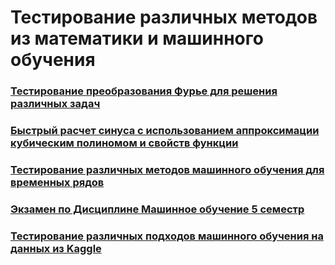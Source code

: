# Тестирование различных методов из математики и машинного обучения  

### [Тестирование преобразования Фурье для решения различных задач](https://github.com/2reckey/Math_and_ML_Tests/tree/main/Fourier)  

### [Быстрый расчет синуса с использованием аппроксимации кубическим полиномом и свойств функции](https://github.com/2reckey/Math_and_ML_Tests/tree/main/Approx)  
  
### [Тестирование различных методов машинного обучения для временных рядов](https://github.com/2reckey/Math_and_ML_Tests/tree/main/Exchange)  

### [Экзамен по Дисциплине Машинное обучение 5 семестр](https://github.com/2reckey/Math_and_ML_Tests/tree/main/Exam_ML_FA)

### [Тестирование различных подходов машинного обучения на данных из Kaggle](https://github.com/2reckey/Math_and_ML_Tests/tree/main/Kaggle)
